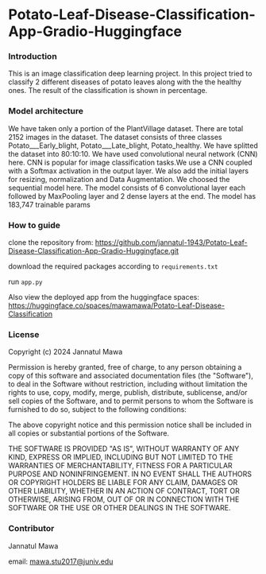 # Potato-Leaf-Disease-Classification-App-Gradio-Huggingface
### Introduction
This is an image classification deep learning project. In this project tried to classify 2 different diseases of potato leaves along with the the healthy ones. The result of the classification is shown in percentage.

### Model architecture
We have taken only a portion of the PlantVillage dataset. There are total 2152 images in the dataset. The dataset consists of three classes Potato___Early_blight, Potato___Late_blight, Potato_healthy. We have splitted the dataset into 80:10:10. 
We have used convolutional neural network (CNN) here. CNN is popular for image classification tasks.We use a CNN coupled with a Softmax activation in the output layer. We also add the initial layers for resizing, normalization and Data Augmentation. We choosed the sequential model here. The model consists of 6 convolutional layer each followed by MaxPooling layer and 2 dense layers at the end. The model has 183,747 trainable params

### How to guide

clone the repository from: https://github.com/jannatul-1943/Potato-Leaf-Disease-Classification-App-Gradio-Huggingface.git

download the required packages according to `requirements.txt`

run `app.py`

Also view the deployed app from the huggingface spaces: https://huggingface.co/spaces/mawamawa/Potato-Leaf-Disease-Classification


### License
Copyright (c) 2024 Jannatul Mawa

Permission is hereby granted, free of charge, to any person obtaining a copy
of this software and associated documentation files (the "Software"), to deal
in the Software without restriction, including without limitation the rights
to use, copy, modify, merge, publish, distribute, sublicense, and/or sell
copies of the Software, and to permit persons to whom the Software is
furnished to do so, subject to the following conditions:

The above copyright notice and this permission notice shall be included in all
copies or substantial portions of the Software.

THE SOFTWARE IS PROVIDED "AS IS", WITHOUT WARRANTY OF ANY KIND, EXPRESS OR
IMPLIED, INCLUDING BUT NOT LIMITED TO THE WARRANTIES OF MERCHANTABILITY,
FITNESS FOR A PARTICULAR PURPOSE AND NONINFRINGEMENT. IN NO EVENT SHALL THE
AUTHORS OR COPYRIGHT HOLDERS BE LIABLE FOR ANY CLAIM, DAMAGES OR OTHER
LIABILITY, WHETHER IN AN ACTION OF CONTRACT, TORT OR OTHERWISE, ARISING FROM,
OUT OF OR IN CONNECTION WITH THE SOFTWARE OR THE USE OR OTHER DEALINGS IN THE
SOFTWARE.


### Contributor
Jannatul Mawa

email: mawa.stu2017@juniv.edu
